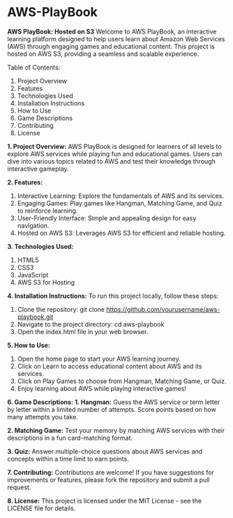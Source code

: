 # AWS-PlayBook
**AWS PlayBook: Hosted on S3**
Welcome to AWS PlayBook, an interactive learning platform designed to help users learn about Amazon Web Services (AWS) through engaging games and educational content. This project is hosted on AWS S3, providing a seamless and scalable experience.

Table of Contents:
1. Project Overview
2. Features
3. Technologies Used
4. Installation Instructions
5. How to Use
6. Game Descriptions
7. Contributing
8. License

**1. Project Overview:**
AWS PlayBook is designed for learners of all levels to explore AWS services while playing fun and educational games. Users can dive into various topics related to AWS and test their knowledge through interactive gameplay.

**2. Features:**
1. Interactive Learning: Explore the fundamentals of AWS and its services.
2. Engaging Games: Play games like Hangman, Matching Game, and Quiz to reinforce learning.
3. User-Friendly Interface: Simple and appealing design for easy navigation.
4. Hosted on AWS S3: Leverages AWS S3 for efficient and reliable hosting.

**3. Technologies Used:**
1. HTML5
2. CSS3
3. JavaScript
4. AWS S3 for Hosting

**4. Installation Instructions:**
To run this project locally, follow these steps:

1. Clone the repository:
git clone https://github.com/yourusername/aws-playbook.git
2. Navigate to the project directory:
cd aws-playbook
3. Open the index.html file in your web browser.

**5. How to Use:**
1. Open the home page to start your AWS learning journey.
2. Click on Learn to access educational content about AWS and its services.
3. Click on Play Games to choose from Hangman, Matching Game, or Quiz.
4. Enjoy learning about AWS while playing interactive games!

**6. Game Descriptions:**
**1. Hangman:**
Guess the AWS service or term letter by letter within a limited number of attempts. Score points based on how many attempts you take.

**2. Matching Game:**
Test your memory by matching AWS services with their descriptions in a fun card-matching format.

**3. Quiz:**
Answer multiple-choice questions about AWS services and concepts within a time limit to earn points.

**7. Contributing:**
Contributions are welcome! If you have suggestions for improvements or features, please fork the repository and submit a pull request.

**8. License:**
This project is licensed under the MIT License - see the LICENSE file for details.

